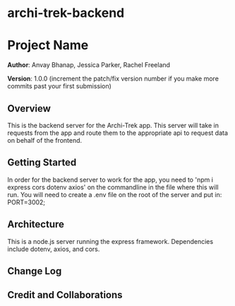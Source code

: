 # archi-trek-backend

# Project Name

**Author**: Anvay Bhanap, Jessica Parker, Rachel Freeland

**Version**: 1.0.0 (increment the patch/fix version number if you make more commits past your first submission)

## Overview
<!-- Provide a high level overview of what this application is and why you are building it, beyond the fact that it's an assignment for this class. (i.e. What's your problem domain?) -->
This is the backend server for the Archi-Trek app. This server will take in requests from the app
and route them to the appropriate api to request data on behalf of the frontend.

## Getting Started
<!-- What are the steps that a user must take in order to build this app on their own machine and get it running? -->
In order for the backend server to work for the app, you need to 'npm i express cors dotenv axios' on the 
commandline in the file where this will run.
You will need to create a .env file on the root of the server and put in: PORT=3002;

## Architecture
<!-- Provide a detailed description of the application design. What technologies (languages, libraries, etc) you're using, and any other relevant design information. -->
This is a node.js server running the express framework. Dependencies include dotenv, axios, and cors.

## Change Log
<!-- Use this area to document the iterative changes made to your application as each feature is successfully implemented. Use time stamps. Here's an example:

01-01-2001 4:59pm - Application now has a fully-functional express server, with a GET route for the location resource. -->

## Credit and Collaborations
<!-- Give credit (and a link) to other people or resources that helped you build this application. -->

